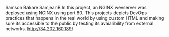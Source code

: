Samson Bakare
SamjeanB
In this project, an NGINX wevserver was deployed using NGINX using port 80. This projects depicts DevOps practices that happens in the real world by using custom HTML and making sure its accessible to the public by testing its avaialibility from external networks.
http://34.202.160.189/
